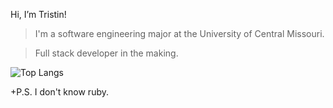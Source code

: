 Hi, I’m Tristin!

>I'm a software engineering major at the University of Central Missouri.

>Full stack developer in the making.

![Top Langs](https://github-readme-stats.vercel.app/api/top-langs/?username=tristinrybak&layout=compact)

+P.S. I don't know ruby. 
<!---
tristinrybak/tristinrybak is a ✨ special ✨ repository because its `README.md` (this file) appears on your GitHub profile.
You can click the Preview link to take a look at your changes.
--->
